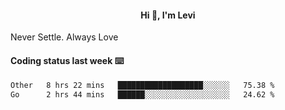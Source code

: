 <h4 style="text-align: center;">Hi 👋, I'm Levi</h4>  Never Settle. Always Love
<!---<img align="right" alt="Coding" width="300" src="https://i.pinimg.com/originals/81/17/8b/81178b47a8598f0c81c4799f2cdd4057.gif"></p> --->

#### Coding status last week ⌨️

<!--START_SECTION:waka-->

```txt
Other   8 hrs 22 mins   ███████████████████░░░░░░   75.38 %
Go      2 hrs 44 mins   ██████░░░░░░░░░░░░░░░░░░░   24.62 %
```

<!--END_SECTION:waka-->
